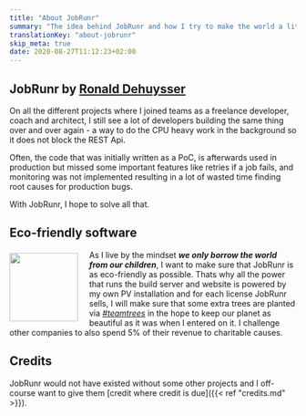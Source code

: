 ```yaml
---
title: "About JobRunr"
summary: "The idea behind JobRunr and how I try to make the world a little bit better and greener."
translationKey: "about-jobrunr"
skip_meta: true
date: 2020-08-27T11:12:23+02:00
---
```

## JobRunr by [Ronald Dehuysser](https://www.linkedin.com/in/ronalddehuysser/)
On all the different projects where I joined teams as a freelance developer, coach and architect, I still see a lot of developers building the same thing over and over again - a way to do the CPU heavy work in the background so it does not block the REST Api.

Often, the code that was initially written as a PoC, is afterwards used in production but missed some important features like retries if a job fails, and monitoring was not implemented resulting in a lot of wasted time finding root causes for production bugs.

With JobRunr, I hope to solve all that.

## Eco-friendly software
<img src="/eco-friendly.png" style="float: left; height: 120px; margin: 5px 20px 0 0"/>As I live by the mindset *__we only borrow the world from our children__*, I want to make sure that JobRunr is as eco-friendly as possible. Thats why all the power that runs the build server and website is powered by my own PV installation and for each license JobRunr sells, I will make sure that some extra trees are planted via *[#teamtrees](https://teamtrees.org/)* in the hope to keep our planet as beautiful as it was when I entered on it. I challenge other companies to also spend 5% of their revenue to charitable causes.

## Credits
JobRunr would not have existed without some other projects and I off-course want to give them [credit where credit is due]({{< ref "credits.md" >}}).